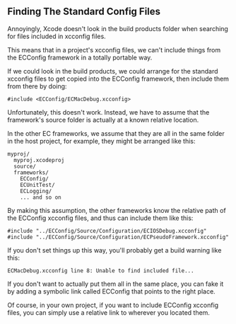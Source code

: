 Finding The Standard Config Files
---------------------------------

Annoyingly, Xcode doesn't look in the build products folder when searching for files included in xcconfig files.

This means that in a project's xcconfig files, we can't include things from the ECConfig framework in a totally portable way.

If we could look in the build products, we could arrange for the standard xcconfig files to get copied into the ECConfig framework, then include them from there by doing:

    #include <ECConfig/ECMacDebug.xcconfig>


Unfortunately, this doesn't work. Instead, we have to assume that the framework's source folder is actually at a known relative location.

In the other EC frameworks, we assume that they are all in the same folder in the host project, for example, they might be arranged like this:

    myproj/
      myproj.xcodeproj
      source/
      frameworks/
        ECConfig/
        ECUnitTest/
        ECLogging/
        ... and so on
        
        
By making this assumption, the other frameworks know the relative path of the ECConfig xcconfig files, and thus can include them like this:

    #include "../ECConfig/Source/Configuration/ECIOSDebug.xcconfig"
    #include "../ECConfig/Source/Configuration/ECPseudoFramework.xcconfig"


If you don't set things up this way, you'll probably get a build warning like this:

    ECMacDebug.xcconfig line 8: Unable to find included file...


If you don't want to actually put them all in the same place, you can fake it by adding a symbolic link called ECConfig that points to the right place.

Of course, in your own project, if you want to include ECConfig xcconfig files, you can simply use a relative link to wherever you located them.

